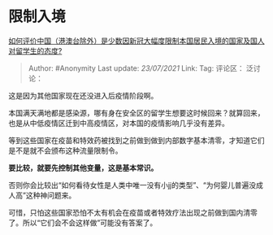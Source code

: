 # 限制入境
[如何评价中国（港澳台除外）是少数因新冠大幅度限制本国居民入境的国家及国人对留学生的态度?](https://www.zhihu.com/question/394680040/answer/1225505874)

> Author: #Anonymity
> Last update: *23/07/2021*
> Link:
> Tag:
> 评论区：
> 泛讨论：

这是因为其他国家现在还没进入后疫情阶段啊。

本国满天满地都是感染源，哪有身在安全区的留学生想要这时候回来？就算回来，也是从中低疫情区迁到中高疫情区，对本国的疫情影响几乎没有差异。

等到这些国家在疫苗和特效药被找到之前做到做到内部数字基本清零，才知道它们是不是就不会颁布这种流量限制令。

**要比较，就要先控制其他变量，这是基本常识。**

否则你会比较出“如何看待女性是人类中唯一没有小jj的类型”、“为何婴儿普遍没成人高”这种神问题来。

可惜，只怕这些国家恐怕不太有机会在疫苗或者特效疗法出现之前做到国内清零了。所以“它们会不会这样做”可能没有答案了。
